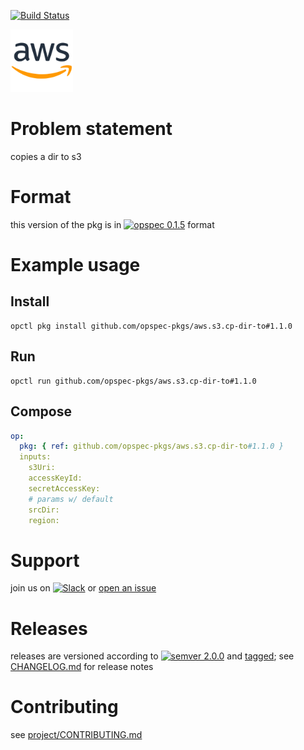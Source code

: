 [![Build Status](https://travis-ci.org/opspec-pkgs/aws.s3.cp-dir-to.svg?branch=master)](https://travis-ci.org/opspec-pkgs/aws.s3.cp-dir-to)

<img src="icon.svg" alt="icon" height="100px">

# Problem statement

copies a dir to s3

# Format

this version of the pkg is in [![opspec 0.1.5](https://img.shields.io/badge/opspec-0.1.5-brightgreen.svg?colorA=6b6b6b&colorB=fc16be)](https://opspec.io/0.1.5/packages.html) format

# Example usage

## Install

```shell
opctl pkg install github.com/opspec-pkgs/aws.s3.cp-dir-to#1.1.0
```

## Run

```
opctl run github.com/opspec-pkgs/aws.s3.cp-dir-to#1.1.0
```

## Compose

```yaml
op:
  pkg: { ref: github.com/opspec-pkgs/aws.s3.cp-dir-to#1.1.0 }
  inputs:
    s3Uri:
    accessKeyId:
    secretAccessKey:
    # params w/ default
    srcDir:
    region:
```

# Support

join us on
[![Slack](https://opspec-slackin.herokuapp.com/badge.svg)](https://opspec-slackin.herokuapp.com/)
or
[open an issue](https://github.com/opspec-pkgs/aws.s3.cp-dir-to/issues)

# Releases

releases are versioned according to
[![semver 2.0.0](https://img.shields.io/badge/semver-2.0.0-brightgreen.svg)](http://semver.org/spec/v2.0.0.html)
and [tagged](https://git-scm.com/book/en/v2/Git-Basics-Tagging); see
[CHANGELOG.md](CHANGELOG.md) for release notes

# Contributing

see
[project/CONTRIBUTING.md](https://github.com/opspec-pkgs/project/blob/master/CONTRIBUTING.md)

